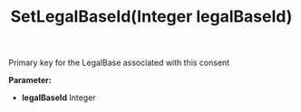 ﻿---
uid: crmscript_ref_NSConsentInfo_SetLegalBaseId
title: SetLegalBaseId(Integer legalBaseId)
intellisense: NSConsentInfo.SetLegalBaseId
keywords: NSConsentInfo, GetLegalBaseId
so.topic: reference
---

Primary key for the LegalBase associated with this consent

**Parameter:** 
 - **legalBaseId** Integer

